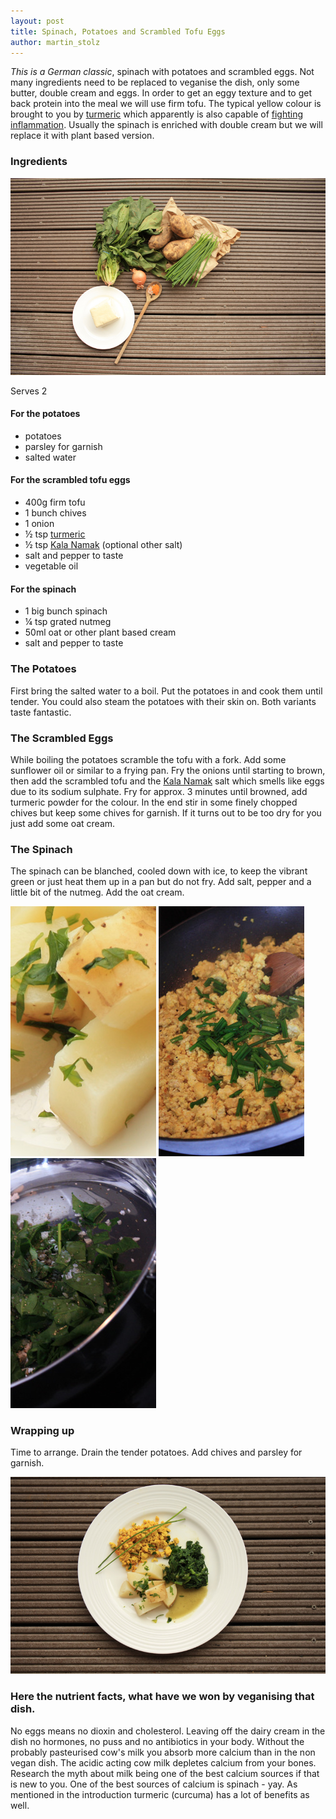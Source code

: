 ```yaml
---
layout: post
title: Spinach, Potatoes and Scrambled Tofu Eggs
author: martin_stolz
---
```


*This is a German classic*, spinach with potatoes and scrambled eggs. Not many ingredients need to be replaced to veganise the dish, only some butter, double cream and eggs. In order to get an eggy texture and to get back protein into the meal we will use firm tofu. The typical yellow colour is brought to you by [turmeric](https://en.wikipedia.org/wiki/Turmeric) which apparently is also capable of [fighting inflammation](http://nutritionfacts.org/video/turmeric-curcumin-and-rheumatoid-arthritis/). Usually the spinach is enriched with double cream but we will replace it with plant based version.

<!--more-->

### Ingredients
![The ingredients](/public/assets/spinach-potatoes-and-scrambled-eggs-ingredients.jpg "The ingredients")

Serves 2
#### For the potatoes
* potatoes
* parsley for garnish
* salted water

#### For the scrambled tofu eggs
* 400g firm tofu
* 1 bunch chives
* 1 onion
* ½ tsp [turmeric](https://en.wikipedia.org/wiki/Turmeric)
* ½ tsp [Kala Namak](https://en.wikipedia.org/wiki/Kala_Namak) (optional other salt)
* salt and pepper to taste
* vegetable oil

#### For the spinach
* 1 big bunch spinach
* ¼ tsp grated nutmeg
* 50ml oat or other plant based cream
* salt and pepper to taste

### The Potatoes
First bring the salted water to a boil. Put the potatoes in and cook them until tender. You could also steam the potatoes with their skin on. Both variants taste fantastic.

### The Scrambled Eggs
While boiling the potatoes scramble the tofu with a fork. Add some sunflower oil or similar to a frying pan. Fry the onions until starting to brown, then add the scrambled tofu and the [Kala Namak](https://en.wikipedia.org/wiki/Kala_Namak) salt which smells like eggs due to its sodium sulphate. Fry for approx. 3 minutes until browned, add turmeric powder for the colour. In the end stir in some finely chopped chives but keep some chives for garnish. If it turns out to be too dry for you just add some oat cream.

### The Spinach
The spinach can be blanched, cooled down with ice, to keep the vibrant green or just heat them up in a pan but do not fry. Add salt, pepper and a little bit of the nutmeg. Add the oat cream.

![](/public/assets/spinach-potatoes-and-scrambled-eggs-result-1.jpg)
![](/public/assets/spinach-potatoes-and-scrambled-eggs-result-2.jpg)
![](/public/assets/spinach-potatoes-and-scrambled-eggs-result-3.jpg)

### Wrapping up
Time to arrange. Drain the tender potatoes. Add chives and parsley for garnish.

![The result](/public/assets/spinach-potatoes-and-scrambled-eggs-result.jpg "The result")

### Here the nutrient facts, what have we won by veganising that dish.

No eggs means no dioxin and cholesterol. Leaving off the dairy cream in the dish no hormones, no puss and no antibiotics in your body. Without the probably pasteurised cow's milk you absorb more calcium than in the non vegan dish. The acidic acting cow milk depletes calcium from your bones. Research the myth about milk being one of the best calcium sources if that is new to you. One of the best sources of calcium is spinach - yay. As mentioned in the introduction turmeric (curcuma) has a lot of benefits as well.